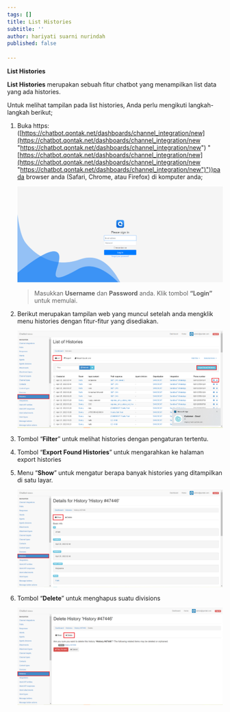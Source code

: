 ```yaml
---
tags: []
title: List Histories
subtitle: ''
author: hariyati suarni nurindah
published: false

---
```

**List Histories**

**List Histories** merupakan sebuah fitur chatbot yang menampilkan list data yang ada histories.

Untuk melihat tampilan pada list histories, Anda perlu mengikuti langkah-langkah berikut;

1. Buka https: ([https://chatbot.qontak.net/dashboards/channel_integration/new](https://chatbot.qontak.net/dashboards/channel_integration/new "https://chatbot.qontak.net/dashboards/channel_integration/new") "[https://chatbot.qontak.net/dashboards/channel_integration/new](https://chatbot.qontak.net/dashboards/channel_integration/new "https://chatbot.qontak.net/dashboards/channel_integration/new")"))pada browser anda (Safari, Chrome, atau Firefox) di komputer anda;

   ![](/uploads/channell.PNG)

   > Masukkan **Username** dan **Password** anda. Klik tombol **“Login”** untuk memulai.
2. Berikut merupakan tampilan web yang muncul setelah anda mengklik menu histories dengan fitur-fitur yang disediakan.

   ![](/uploads/histories-update1.PNG)
3. Tombol “**Filter**” untuk melihat histories dengan pengaturan tertentu.
4. Tombol “**Export Found Histories**” untuk mengarahkan ke halaman export histories
5. Menu “**Show**” untuk mengatur berapa banyak histories yang ditampilkan di satu layar.

   ![](/uploads/histories-update2.PNG)
6. Tombol “**Delete**” untuk menghapus suatu divisions

   ![](/uploads/histories-update3.PNG)